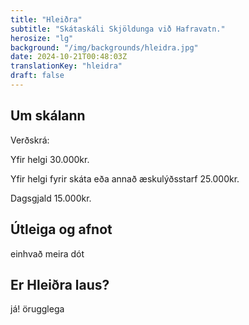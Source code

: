 ```yaml
---
title: "Hleiðra"
subtitle: "Skátaskáli Skjöldunga við Hafravatn."
herosize: "lg"
background: "/img/backgrounds/hleidra.jpg"
date: 2024-10-21T00:48:03Z
translationKey: "hleidra"
draft: false
---
```


## Um skálann

Verðskrá:

Yfir helgi 30.000kr.

Yfir helgi fyrir skáta eða annað æskulýðsstarf 25.000kr.

Dagsgjald 15.000kr.


## Útleiga og afnot

einhvað meira dót

## Er Hleiðra laus?

já! örugglega
